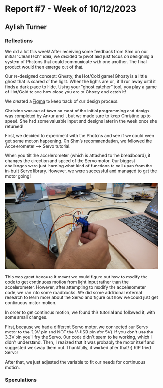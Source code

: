 # Report #7 - Week of 10/12/2023

## Aylish Turner

### Reflections

We did a lot this week! After receiving some feedback from Shm on our initial "CleanTech" idea, we decided to pivot and just focus on designing a system of Photons that could communicate with one another. The final product would then emerge out of that.

Our re-designed concept: Ghosty, the Hot/Cold game! Ghosty is a little ghost that is scared of the light. When the lights are on, it'll run away until it finds a dark place to hide. Using your "ghost catcher" tool, you play a game of Hot/Cold to see how close you are to Ghosty and catch it!

We created a [Figma](https://www.figma.com/file/iTPrt7UdsSuKgONyTlIzIG/Wipey%3A-TDF-Project-2?type=design&node-id=7%3A2&mode=design&t=EmpagBOGm7JHa7A0-1) to keep track of our design process. 

Christine was out of town so most of the initial programming and design was completed by Ankur and I, but we made sure to keep Christine up to speed. She had some valuable input and designs later in the week once she returned!

First, we decided to experiment with the Photons and see if we could even get some motion happening. On Shm's recommendation, we followed the [Accelerometer --> Servo tutorial](https://github.com/Berkeley-MDes/tdf-fa23-equilet/blob/main/project_demonstrables/particle_workbench/accel_to_servo/README.md). 

When you tilt the accelerometer (which is attached to the breadboard), it changes the direction and speed of the Servo motor. Our biggest challenges were just learning what kind of functions to call upon from the in-built Servo library. However, we were successful and managed to get the motor going!

![](https://github.com/Berkeley-MDes/tdf-fa23-turnipboys/blob/main/weekly-reports/10_12_23%201.jpg)

This was great because it meant we could figure out how to modify the code to get continuous motion from light input rather than the accelerometer. However, after attempting to modify the accelerometer code, we ran into some roadblocks. We did some additional external research to learn more about the Servo and figure out how we could just get continuous motor motion.

In order to get continous motion, we found [this tutorial](https://docs.idew.org/internet-of-things-project/references-for-wiring-and-coding/continuous-rotation-servo-motor) and followed it, with some small changes.

First, because we had a different Servo motor, we connected our Servo motor to the 3.3V pin and NOT the V-USB pin (for 5V). If you don't use the 3.3V pin you'll fry the Servo. Our code didn't seem to be working, which I didn't understand. Then, I realized that it was probably the motor itself and suggested we swap them out. Thankfully, it worked after that! :) RIP fried Servo!

After that, we just adjusted the variable to fit our needs for continuous motion.



### Speculations
